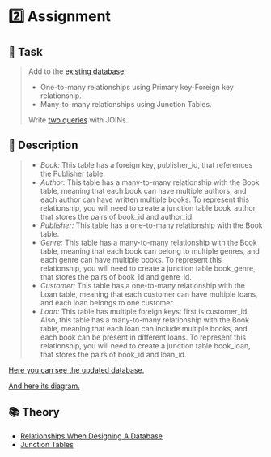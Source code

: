 # :two: Assignment 

## :speech_balloon: Task

> Add to the [existing database](https://github.com/OlenaPopova05/database-essentials/blob/main/Assignment%201/database.sql):
> * One-to-many relationships using Primary key-Foreign key relationship.
> * Many-to-many relationships using Junction Tables.
>   
> Write [two queries](https://github.com/OlenaPopova05/database-essentials/blob/main/Assignment%202/queries.sql) with JOINs.

## :seedling: Description

> * *Book:* This table has a foreign key, publisher_id, that references the Publisher table.
> * *Author:* This table has a many-to-many relationship with the Book table, meaning that each book can have multiple authors, and each author can have written multiple books. To represent this relationship, you will need to create a junction table book_author, that stores the pairs of book_id and author_id.
> * *Publisher:* This table has a one-to-many relationship with the Book table.
> * *Genre:* This table has a many-to-many relationship with the Book table, meaning that each book can belong to multiple genres, and each genre can have multiple books. To represent this relationship, you will need to create a junction table book_genre, that stores the pairs of book_id and genre_id.
> * *Customer:* This table has a one-to-many relationship with the Loan table, meaning that each customer can have multiple loans, and each loan belongs to one customer.
> * *Loan:* This table has multiple foreign keys: first is customer_id. Also, this table has a many-to-many relationship with the Book table, meaning that each loan can include multiple books, and each book can be present in different loans. To represent this relationship, you will need to create a junction table book_loan, that stores the pairs of book_id and loan_id.


[Here you can see the updated database.](https://github.com/OlenaPopova05/database-essentials/blob/main/Assignment%202/database.sql)

[And here its diagram.](https://github.com/OlenaPopova05/database-essentials/blob/main/Assignment%202/database_diagram.png)

## :books: Theory

* [Relationships When Designing A Database](https://medium.com/@emekadc/how-to-implement-one-to-one-one-to-many-and-many-to-many-relationships-when-designing-a-database-9da2de684710)
* [Junction Tables](https://medium.com/@RayRay504/junction-tables-c6af9436e1bf)

